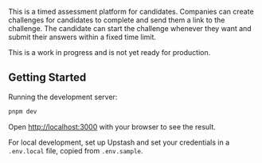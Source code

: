 This is a timed assessment platform for candidates. Companies can create challenges for candidates to complete and send them a link to the challenge. The candidate can start the challenge whenever they want and submit their answers within a fixed time limit.

This is a work in progress and is not yet ready for production.

## Getting Started

Running the development server:

```bash
pnpm dev
```

Open [http://localhost:3000](http://localhost:3000) with your browser to see the result.

For local development, set up Upstash and set your credentials in a `.env.local` file, copied from `.env.sample`.
